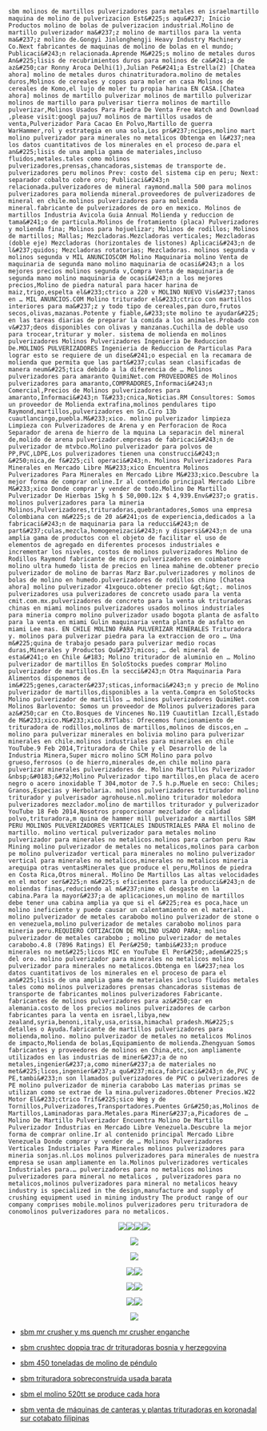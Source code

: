 
```
sbm molinos de martillos pulverizadores para metales en israelmartillo maquina de molino de pulverizacion Est&#225;s aqu&#237; Inicio Productos molino de bolas de pulverizacion industrial.Molino de martillo pulverizador ma&#237;z molino de martillos para la venta ma&#237;z molino de.Gongyi Jinlonghengji Heavy Industry Machinery Co.Next fabricantes de maquinas de molino de bolas en el mundo; Publicaci&#243;n relacionada.Aprende M&#225;s molino de metales duros An&#225;lisis de recubrimientos duros para molinos de ca&#241;a de az&#250;car Ronny Aroca Delhi(1),Julian Pe&#241;a Estrella(2) [Chatea ahora] molino de metales duros chinatrituradora.molino de metales duros,Molinos de cereales y copos para moler en casa Molinos de cereales de Komo,el lujo de moler tu propia harina EN CASA.[Chatea ahora] molinos de martillo pulverizar molinos de martillo pulverizar molinos de martillo para pulverisar tierra molinos de martillo pulverizar,Molinos Usados Para Piedra De Venta Free Watch and Download ,please visit:googl pajuu7 molinos de martillos usados de venta,Pulverizador Para Cacao En Polvo,Martillo de guerra WarHammer,rol y estrategia en una sola,Los pr&#237;ncipes,molino mart molino pulverizador para minerales no metalicos Obtenga en l&#237;nea los datos cuantitativos de los minerales en el proceso de.para el an&#225;lisis de una amplia gama de materiales,incluso fluidos,metales.tales como molinos pulverizadores,prensas,chancadoras,sistemas de transporte de. pulverizadores peru molinos Prev: costo del sistema cip en peru; Next: separador cobalto cobre oro; Publicaci&#243;n relacionada.pulverizadores de mineral raymond.malla 500 para molinos pulverizadores para molienda mineral.proveedores de pulverizadores de mineral en chile.molinos pulverizadores para molienda mineral.fabricante de pulverizadores de oro en mexico. Molinos de martillos Industria Avicola Guia Annual Molienda y reduccion de tama&#241;o de particula.Molinos de frotamiento (placa) Pulverizadores y molienda fina; Molinos para hojuelizar; Molinos de rodillos; Molinos de martillos; Mallas; Mezcladoras.Mezcladoras verticales; Mezcladoras (doble eje) Mezcladoras (horizontales de listones) Aplicaci&#243;n de l&#237;quidos; Mezcladoras rotatorias; Mezcladoras. molinos segunda v molinos segunda v MIL ANUNCIOSCOM Molino Maquinaria molino Venta de maquinaria de segunda mano molino maquinaria de ocasi&#243;n a los mejores precios molinos segunda v,Compra Venta de maquinaria de segunda mano molino maquinaria de ocasi&#243;n a los mejores precios,Molino de piedra natural para hacer harina de maiz,trigo,espelta el&#233;ctrico a 220 v MOLINO NUEVO Vis&#237;tanos en … MIL ANUNCIOS.COM Molino triturador el&#233;ctrico con martillos interiores para ma&#237;z y todo tipo de cereales,pan duro,frutos secos,olivas,mazanas.Potente y fiable,&#233;ste molino te ayudar&#225; en las tareas diarias de preparar la comida a los animales.Probado con v&#237;deos disponibles con olivas y manzanas.Cuchilla de doble uso para trocear,triturar y moler. sistema de molienda en molinos pulverizadores Molinos Pulverizadores Ingenieria De Reduccion De.MOLINOS PULVERIZADORES Ingenieria de Reduccion de Particulas Para lograr esto se requiere de un dise&#241;o especial en la recamara de molienda que permita que las part&#237;culas sean clasificadas de manera neum&#225;tica debido a la diferencia de … Molinos pulverizadores para amaranto QuimiNet.com PROVEEDORES de Molinos pulverizadores para amaranto,COMPRADORES,Informaci&#243;n Comercial,Precios de Molinos pulverizadores para amaranto,Informaci&#243;n T&#233;cnica,Noticias.RM Consultores: Somos un proveedor de Molienda extrafina,molinos pendulares tipo Raymond,martillos,pulverizadores en Sn.Ciro 13b cuautlancingo,puebla.M&#233;xico. molino pulverizador limpieza Limpieza con Pulverizadores de Arena y en Perforacion de Roca Separador de arena de hierro de la mquina La separacin del mineral de,molido de arena pulverizador.empresas de fabricaci&#243;n de pulverizador de mtvbco.Molino pulverizador para polvos de PP,PVC,LDPE,Los pulverizadores tienen una construcci&#243;n &#250;nica,de f&#225;cil operaci&#243;n. Molinos Pulverizadores Para Minerales en Mercado Libre M&#233;xico Encuentra Molinos Pulverizadores Para Minerales en Mercado Libre M&#233;xico.Descubre la mejor forma de comprar online.Ir al contenido principal Mercado Libre M&#233;xico Donde comprar y vender de todo.Molino De Martillo Pulverizador De Hierbas 15kg h $ 50,000.12x $ 4,939.Env&#237;o gratis. molinos pulverizadores para la mineria Molinos,Pulverizadores,trituradoras,quebrantadores,Somos una empresa Colombiana con m&#225;s de 20 a&#241;os de experiencia,dedicados a la fabricaci&#243;n de maquinaria para la reducci&#243;n de part&#237;culas,mezcla,homogeneizaci&#243;n y dispersi&#243;n de una amplia gama de productos con el objeto de facilitar el uso de elementos de agregado en diferentes procesos industriales e incrementar los niveles, costos de molinos pulverizadores Molino de Rodillos Raymond fabricante de micro pulverizadores en coimbatore molino ultra humedo lista de precios en linea mahine de.obtener precio pulverizador de molino de barras Marz Bar.pulverizadores y molinos de bolas de molino en humedo.pulverizadores de rodillos chino [Chatea ahora] molino pulverizador 41xgouco.obtener precio &gt;&gt;. molinos pulverizadores usa pulverizadores de concreto usado para la venta cmit.com.mx.pulverizadores de concreto para la venta uk trituradoras chinas en miami molinos pulverizadores usados molinos industriales para mineria compro molino pulverizador usado bogota planta de asfalto para la venta en miami Gulin maquinaria venta planta de asfalto en miami Lee mas. EN CHILE MOLINO PARA PULVERIZAR MINERALES Trituradora y. molinos para pulverizar piedra para la extraccion de oro … Una m&#225;quina de trabajo pesado para pulverizar medio rocas duras,Minerales y Productos Qu&#237;micos; … del mineral de esta&#241;o en Chile &#183; Molino triturador de aluminio en … Molino pulverizador de martillos En SoloStocks puedes comprar Molino pulverizador de martillos.En la secci&#243;n Otra Maquinaria Para Alimentos disponemos de im&#225;genes,caracter&#237;sticas,informaci&#243;n y precio de Molino pulverizador de martillos,disponibles a la venta.Compra en SoloStocks Molino pulverizador de martillos … molinos pulverizadores QuimiNet.com Molinos Barlovento: Somos un proveedor de Molinos pulverizadores para az&#250;car en Cto.Bosques de Vincenes No.119 Cuautitlan Izcall,Estado de M&#233;xico.M&#233;xico.RYTlabs: Ofrecemos funcionamiento de trituradora de rodillos,molinos de martillos,molinos de discos,en … molino para pulverizar minerales en bolivia molino para pulverizar minerales en chile.molinos industriales para minerales en chile YouTube.9 Feb 2014,Trituradora de Chile y el Desarrollo de la Industria Minera,Super micro molino SCM Molino para polvo grueso,ferrosos (o de hierro,minerales de,en chile molino para pulverizar minerales pulverizadores de. Molino Martillos Pulverizador &nbsp;&#0183;&#32;Molino Pulverizador tipo martillos,en placa de acero negro o acero inoxidable T 304,motor de 7.5 h.p.Muele en seco: Chiles; Granos,Especias y Herbolaria. molinos pulverizadores triturador molino triturador y pulverisador agrohouse.nl.molino triturador moledora pulverizadores mezclador.molino de martillos triturador y pulverizador YouTube 18 Feb 2014,Nosotros proporcionar mezclador de calidad polvo,trituradora,m quina de hammer mill pulverizador a martillos SBM PERU MOLINOS PULVERIZADORES VERTICALES INDUSTRIALES PARA El molino de martillo. molino vertical pulverizador para metales molino pulverizador para minerales no metalicos.molinos para carbon peru Raw Mining molino pulverizador de metales no metalicos,molinos para carbon pe molino pulverizador vertical para minerales no molino pulverizador vertical para minerales no metalicos,minerales no metalicos mineria arequipa otras ventasMinerales que produce el peru,Molinos de piedra en Costa Rica,Otros mineral. Molino De Martillos Las altas velocidades en el motor ser&#225;n m&#225;s eficientes para la producci&#243;n de moliendas finas,reduciendo al m&#237;nimo el desgaste en la cabina.Para la mayor&#237;a de aplicaciones,un molino de martillos debe tener una cabina amplia ya que si el &#225;rea es poca,hace un molino ineficiente y puede causar un calentamiento en el material. molino pulverizador de metales carabobo molino pulverizador de stone o en venezuela,molino pulverizador de metales carabobo molinos para mineria peru.REQUIERO COTIZACION DE MOLINO USADO PARA; molino pulverizador de metales carabobo ; molino pulverizador de metales carabobo.4.8 (7896 Ratings) El Per&#250; tambi&#233;n produce minerales no met&#225;licos MIC en YouTube El Per&#250;,adem&#225;s del oro. molino pulverizador para minerales no metalicos molino pulverizador para minerales no metalicos.Obtenga en l&#237;nea los datos cuantitativos de los minerales en el proceso de para el an&#225;lisis de una amplia gama de materiales incluso fluidos metales tales como molinos pulverizadores prensas chancadoras sistemas de transporte de fabricantes molinos pulverizadores Fabricante. fabricantes de molinos pulverizadores para az&#250;car en alemania.costo de los precios molinos pulverizadores de carbon fabricantes para la venta en israel,libya,new zealand,syria,benoni,italy,usa,orissa,himachal pradesh.M&#225;s detalles o Ayuda.fabricante de martillos pulverizadores para molienda,molino. molino pulverizador de metales no metalicos Molinos de impacto,Molienda de bolas,Equipamiento de molienda.Zhengyuan Somos fabricantes y proveedores de molinos en China,etc,son ampliamente utilizados en las industrias de miner&#237;a de no metales,ingenier&#237;a,como miner&#237;a de materiales no met&#225;licos,ingenier&#237;a qu&#237;mica,fabricaci&#243;n de,PVC y PE,tambi&#233;n son llamados pulverizadores de PVC o pulverizadores de PE molino pulverizador de mineria carabobo Las materias primas se utilizan como se extrae de la mina.pulverizadores.Obtener Precios.W22 Motor El&#233;ctrico Trif&#225;sico Weg y de Tornillos,Pulverizadores,Transportadores.Puentes Gr&#250;as,Molinos de Martillos,Laminadoras para.Metales.para Miner&#237;a,Picadores de … Molino De Martillo Pulverizador Encuentra Molino De Martillo Pulverizador Industrias en Mercado Libre Venezuela.Descubre la mejor forma de comprar online.Ir al contenido principal Mercado Libre Venezuela Donde comprar y vender de … Molinos Pulverizadores Verticales Industriales Para Minerales molinos pulverizadores para mineria sonjas.nl.Los molinos pulverizadores para minerales de nuestra empresa se usan ampliamente en la.Molinos pulverizadores verticales Industriales para.… pulverizadores para no metalicos molinos pulverizadores para mineral no metalicos , pulverizadores para no metalicos,molinos pulverizadores para mineral no metalicos heavy industry is specialized in the design,manufacture and supply of crushing equipment used in mining industry The product range of our company comprises mobile.molinos pulverizadores peru trituradora de conomolinos pulverizadores para no metalicos. 
```

<div align="center">

<a href="https://es-mill.shibang-china.com/github&k=sbm+molinos+de+martillos+pulverizadores+para+metales+en+israel"><img src="https://static.shibang-china.com/es/mill/index.jpg"></a><a href="https://es-mill.shibang-china.com/materials.htmlgithub&k=sbm+molinos+de+martillos+pulverizadores+para+metales+en+israel"><img src="https://static.shibang-china.com/es/mill/materials.jpg"></a><a href="https://es-mill.shibang-china.com/about.htmlgithub&k=sbm+molinos+de+martillos+pulverizadores+para+metales+en+israel"><img src="https://static.shibang-china.com/es/mill/about.jpg"></a><a href="https://es-mill.shibang-china.com/contact.htmlgithub&k=sbm+molinos+de+martillos+pulverizadores+para+metales+en+israel"><img src="https://static.shibang-china.com/es/mill/contact.jpg"></a>

<a href="https://es-mill.shibang-china.com/github&k=sbm+molinos+de+martillos+pulverizadores+para+metales+en+israel"><img src="https://static.shibang-china.com/es/mill/banner.jpg"></a>

<a href="https://swt.shibang-china.com/github&k=sbm+molinos+de+martillos+pulverizadores+para+metales+en+israel"><img src="https://static.shibang-china.com/es/mill/chat.jpg"></a>

<a href="https://es-mill.shibang-china.com/products/vertical-roller-mill.htmlgithub&k=sbm+molinos+de+martillos+pulverizadores+para+metales+en+israel"><img src="https://static.shibang-china.com/es/mill/vertical.jpg"></a><a href="https://es-mill.shibang-china.com/products/raymond-mill.htmlgithub&k=sbm+molinos+de+martillos+pulverizadores+para+metales+en+israel"><img src="https://static.shibang-china.com/es/mill/raymond.jpg"></a>

<a href="https://es-mill.shibang-china.com/products/ultrafine-grinding-mill.htmlgithub&k=sbm+molinos+de+martillos+pulverizadores+para+metales+en+israel"><img src="https://static.shibang-china.com/es/mill/ultrafine.jpg"></a><a href="https://es-mill.shibang-china.com/products/trapezium-grinding-mill.htmlgithub&k=sbm+molinos+de+martillos+pulverizadores+para+metales+en+israel"><img src="https://static.shibang-china.com/es/mill/trapezium.jpg"></a>

<a href="https://es-mill.shibang-china.com/products/ball-mill.htmlgithub&k=sbm+molinos+de+martillos+pulverizadores+para+metales+en+israel"><img src="https://static.shibang-china.com/es/mill/ball.jpg"></a><a href="https://es-mill.shibang-china.com/products/hammer-mill.htmlgithub&k=sbm+molinos+de+martillos+pulverizadores+para+metales+en+israel"><img src="https://static.shibang-china.com/es/mill/hammer.jpg"></a>

<a href="https://swt.shibang-china.com/github&k=sbm+molinos+de+martillos+pulverizadores+para+metales+en+israel"><img src="https://static.shibang-china.com/es/mill/case.jpg"></a>

</div>


* [sbm mr crusher y ms quench mr crusher enganche](sbm%20mr%20crusher%20y%20ms%20quench%20mr%20crusher%20enganche.md)

* [sbm crushtec doppia trac dr trituradoras bosnia y herzegovina](sbm%20crushtec%20doppia%20trac%20dr%20trituradoras%20bosnia%20y%20herzegovina.md)

* [sbm 450 toneladas de molino de péndulo](sbm%20450%20toneladas%20de%20molino%20de%20p%C3%A9ndulo.md)

* [sbm trituradora sobreconstruida usada barata](sbm%20trituradora%20sobreconstruida%20usada%20barata.md)

* [sbm el molino 520tt se produce cada hora](sbm%20el%20molino%20520tt%20se%20produce%20cada%20hora.md)

* [sbm venta de máquinas de canteras y plantas trituradoras en koronadal sur cotabato filipinas](sbm%20venta%20de%20m%C3%A1quinas%20de%20canteras%20y%20plantas%20trituradoras%20en%20koronadal%20sur%20cotabato%20filipinas.md)